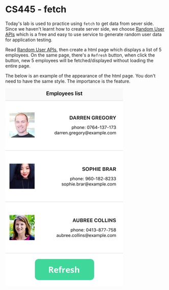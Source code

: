 # CS445 - fetch

Today's lab is used to practice using `fetch` to get data from sever side. Since we haven't learnt how to create server side, we choose [Random User APIs](https://randomuser.me/documentation#howto) which is a free and easy to use service to generate random user data for application testing. 

Read [Random User APIs](https://randomuser.me/documentation#howto), then create a html page which displays a list of 5 employees. On the same page, there's a `Refresh` button, when click the button, new 5 employees will be fetched/displayed without loading the entire page.

The below is an example of the appearance of the html page. You don't need to have the same style. The importance is the feature.

![Employee List](employees.jpg)
